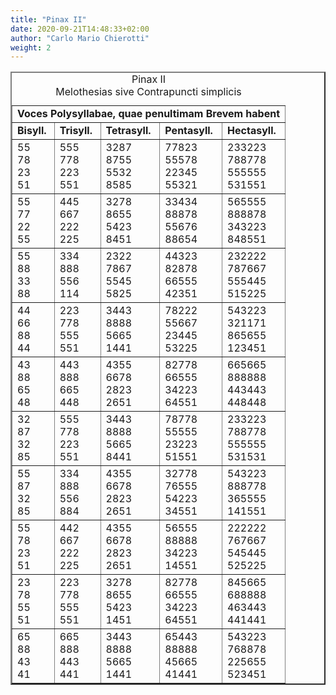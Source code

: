 ```yaml
---
title: "Pinax II"
date: 2020-09-21T14:48:33+02:00
author: "Carlo Mario Chierotti"
weight: 2
---
```


<table border="2" cellpadding="2">
    <caption>Pinax II<br>Melothesias&nbsp;sive&nbsp;Contrapuncti&nbsp;simplicis</caption>
    <tr>
        <td colspan="5"><strong>Voces Polysyllabae, quae penultimam Brevem habent</strong></td>
    </tr>
    <tr>
        <td><strong>Bisyll.</strong></td>
        <td><strong>Trisyll.</strong></td>
        <td><strong>Tetrasyll.</strong></td>
        <td><strong>Pentasyll.</strong></td>
        <td><strong>Hectasyll.</strong></td>
    </tr>
    <tr>
        <td>55<br>78<br>23<br>51</td>
        <td>555<br>778<br>223<br>551</td>
        <td>3287<br>8755<br>5532<br>8585</td>
        <td>77823<br>55578<br>22345<br>55321</td>
        <td>233223<br>788778<br>555555<br>531551</td>
    </tr>
    <tr>
        <td>55<br>77<br>22<br>55</td>
        <td>445<br>667<br>222<br>225</td>
        <td>3278<br>8655<br>5423<br>8451</td>
        <td>33434<br>88878<br>55676<br>88654</td>
        <td>565555<br>888878<br>343223<br>848551</td>
    </tr>
    <tr>
        <td>55<br>88<br>33<br>88</td>
        <td>334<br>888<br>556<br>114</td>
        <td>2322<br>7867<br>5545<br>5825</td>
        <td>44323<br>82878<br>66555<br>42351</td>
        <td>232222<br>787667<br>555445<br>515225</td>
    </tr>
    <tr>
        <td>44<br>66<br>88<br>44</td>
        <td>223<br>778<br>555<br>551</td>
        <td>3443<br>8888<br>5665<br>1441</td>
        <td>78222<br>55667<br>23445<br>53225</td>
        <td>543223<br>321171<br>865655<br>123451</td>
    </tr>
    <tr>
        <td>43<br>88<br>65<br>48</td>
        <td>443<br>888<br>665<br>448</td>
        <td>4355<br>6678<br>2823<br>2651</td>
        <td>82778<br>66555<br>34223<br>64551</td>
        <td>665665<br>888888<br>443443<br>448448</td>
    </tr>
    <tr>
        <td>32<br>87<br>32<br>85</td>
        <td>555<br>778<br>223<br>551</td>
        <td>3443<br>8888<br>5665<br>8441</td>
        <td>78778<br>55555<br>23223<br>51551</td>
        <td>233223<br>788778<br>555555<br>531531</td>
    </tr>
    <tr>
        <td>55<br>87<br>32<br>85</td>
        <td>334<br>888<br>556<br>884</td>
        <td>4355<br>6678<br>2823<br>2651</td>
        <td>32778<br>76555<br>54223<br>34551</td>
        <td>543223<br>888778<br>365555<br>141551</td>
    </tr>
    <tr>
        <td>55<br>78<br>23<br>51</td>
        <td>442<br>667<br>222<br>225</td>
        <td>4355<br>6678<br>2823<br>2651</td>
        <td>56555<br>88888<br>34223<br>14551</td>
        <td>222222<br>767667<br>545445<br>525225</td>
    </tr>
    <tr>
        <td>23<br>78<br>55<br>51</td>
        <td>223<br>778<br>555<br>551</td>
        <td>3278<br>8655<br>5423<br>1451</td>
        <td>82778<br>66555<br>34223<br>64551</td>
        <td>845665<br>688888<br>463443<br>441441</td>
    </tr>
    <tr>
        <td>65<br>88<br>43<br>41</td>
        <td>665<br>888<br>443<br>441</td>
        <td>3443<br>8888<br>5665<br>1441</td>
        <td>65443<br>88888<br>45665<br>41441</td>
        <td>543223<br>768878<br>225655<br>523451</td>
    </tr>
</table>
